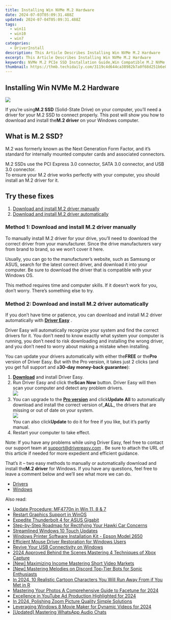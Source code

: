 ```yaml
---
title: Installing Win NVMe M.2 Hardware
date: 2024-07-03T05:09:31.488Z
updated: 2024-07-04T05:09:31.488Z
tags:
  - win11
  - win10
  - win7
categories:
  - DriverInstall
description: This Article Describes Installing Win NVMe M.2 Hardware
excerpt: This Article Describes Installing Win NVMe M.2 Hardware
keywords: NVMe M.2 PCIe SSD Installation Guide,Win Compatible M.2 NVMe SSD Installation Tutorial,M.2 Hardware Installation in PCs,Ultra-Fast NVMe M.2 SSD Installation Steps,M.2 PCIe Interface SSD Installation for Windows 10/11 Users,Easy NVMe M.2 SSD Setup in PCs,M.2 PCIe Solid-State Drive Installation for Gaming
thumbnail: https://thmb.techidaily.com/3119c4d644ca38982b7a0f68d251b6e048a299751591496c468d996da741d28a.jpg
---
```


## Installing Win NVMe M.2 Hardware

![](https://images.drivereasy.com/wp-content/uploads/2018/12/img_5c10a917aa187.png)

 If you’re using**M.2 SSD** (Solid-State Drive) on your computer, you’ll need a driver for your M.2 SSD to connect properly. This post will show you how to download and install the**M.2 driver** on your Windows computer.

## What is M.2 SSD?

 M.2 was formerly known as the Next Generation Form Factor, and it’s standard for internally mounted computer cards and associated connectors.

 M.2 SSDs use the PCI Express 3.0 connector, SATA 3.0 connector, and USB 3.0 connector.  
 To ensure your M.2 drive works perfectly with your computer, you should install an M.2 driver for it.

## Try these fixes

1. [Download and install M.2 driver manually](#M1)
2. [Download and install M.2 driver automatically](#M2)

### Method 1: Download and install M.2 driver manually

 To manually install M.2 driver for your drive, you’ll need to download the correct driver from your manufacturer. Since the drive manufacturers vary from brand to brand, so we won’t cover it here.

 Usually, you can go to the manufacturer’s website, such as Samsung or ASUS, search for the latest correct driver, and download it into your computer. Be sure to download the driver that is compatible with your Windows OS.

 This method requires time and computer skills. If it doesn’t work for you, don’t worry. There’s something else to try.

### Method 2: Download and install M.2 driver automatically

 If you don’t have time or patience, you can download and install M.2 driver automatically with **[Driver Easy](https://tools.techidaily.com/drivereasy/download/)**  .

 Driver Easy will automatically recognize your system and find the correct drivers for it. You don’t need to know exactly what system your computer is running, you don’t need to risk downloading and installing the wrong driver, and you don’t need to worry about making a mistake when installing.

 You can update your drivers automatically with either the**FREE** or the**Pro** version of Driver Easy. But with the Pro version, it takes just 2 clicks (and you get full support and a**30-day money-back guarantee**):

1. **[Download](https://tools.techidaily.com/drivereasy/download/)**  and install Driver Easy.
2. Run Driver Easy and click the**Scan Now** button. Driver Easy will then scan your computer and detect any problem drivers.  
![](https://images.drivereasy.com/wp-content/uploads/2018/12/img_5c10a997de115.jpg)
3. You can upgrade to the [**Pro version**](https://tools.techidaily.com/drivereasy/download/) and click**Update All** to automatically download and install the correct version of_**ALL**_ the drivers that are missing or out of date on your system.  
![](https://images.drivereasy.com/wp-content/uploads/2018/12/img_5c10aa12c40ce.jpg)  
 You can also click**Update** to do it for free if you like, but it’s partly manual.
4. Restart your computer to take effect.

 Note: If you have any problems while using Driver Easy, feel free to contact our support team at [support@drivereasy.com](mailto:support@drivereasy.com) . Be sure to attach the URL of this article if needed for more expedient and efficient guidance.

 That’s it – two easy methods to manually or automatically download and install the**M.2 driver** for Windows. If you have any questions, feel free to leave a comment below and we’ll see what more we can do.

* [Drivers](https://tools.techidaily.com/drivereasy/download/)
* [Windows](https://tools.techidaily.com/drivereasy/download/)

<ins class="adsbygoogle"
     style="display:block"
     data-ad-format="autorelaxed"
     data-ad-client="ca-pub-7571918770474297"
     data-ad-slot="1223367746"></ins>



<ins class="adsbygoogle"
     style="display:block"
     data-ad-client="ca-pub-7571918770474297"
     data-ad-slot="8358498916"
     data-ad-format="auto"
     data-full-width-responsive="true"></ins>

<span class="atpl-alsoreadstyle">Also read:</span>
<div><ul>
<li><a href="https://driver-install.techidaily.com/update-procedure-mf4770n-in-win-11-8-and-7/"><u>Update Procedure: MF4770n in Win 11, 8 & 7</u></a></li>
<li><a href="https://driver-install.techidaily.com/restart-graphics-support-in-winos/"><u>Restart Graphics Support in WinOS</u></a></li>
<li><a href="https://driver-install.techidaily.com/expedite-thunderbolt-4-for-asus-gigabit/"><u>Expedite Thunderbolt 4 for ASUS Gigabit</u></a></li>
<li><a href="https://driver-install.techidaily.com/step-by-step-roadmap-for-rectifying-your-hawki-car-concerns/"><u>Step-by-Step Roadmap for Rectifying Your Hawki Car Concerns</u></a></li>
<li><a href="https://driver-install.techidaily.com/streamlined-windows-10-touch-updates/"><u>Streamlined Windows 10 Touch Updates</u></a></li>
<li><a href="https://driver-install.techidaily.com/windows-printer-software-installation-kit-epson-model-2650/"><u>Windows Printer Software Installation Kit - Epson Model 2650</u></a></li>
<li><a href="https://driver-install.techidaily.com/efficient-mouse-driver-restoration-for-windows-users/"><u>Efficient Mouse Driver Restoration for Windows Users</u></a></li>
<li><a href="https://driver-install.techidaily.com/revive-your-usb-connectivity-on-windows/"><u>Revive Your USB Connectivity on Windows</u></a></li>
<li><a href="https://visual-screen-recording.techidaily.com/2024-approved-behind-the-scenes-mastering-4-techniques-of-xbox-capture/"><u>2024 Approved  Behind the Scenes  Mastering 4 Techniques of Xbox Capture</u></a></li>
<li><a href="https://eaxpv-info.techidaily.com/new-maximizing-income-mastering-short-video-markets/"><u>[New] Maximizing Income  Mastering Short Video Markets</u></a></li>
<li><a href="https://discord-videos.techidaily.com/new-mastering-melodies-on-discord-top-tier-bots-for-sonic-enthusiasts/"><u>[New] Mastering Melodies on Discord  Top-Tier Bots for Sonic Enthusiasts</u></a></li>
<li><a href="https://animation-videos.techidaily.com/in-2024-10-realistic-cartoon-characters-you-will-run-away-from-if-you-met-in-r/"><u>In 2024, 10 Realistic Cartoon Characters You Will Run Away From if You Met in R</u></a></li>
<li><a href="https://extra-guidance.techidaily.com/mastering-your-photos-a-comprehensive-guide-to-facetune-for-2024/"><u>Mastering Your Photos  A Comprehensive Guide to Facetune for 2024</u></a></li>
<li><a href="https://youtube-help.techidaily.com/excellence-in-youtube-ad-production-highlighted-for-2024/"><u>Excellence in YouTube Ad Production Highlighted for 2024</u></a></li>
<li><a href="https://extra-support.techidaily.com/in-2024-polishing-zoom-picture-quality-simple-solutions/"><u>In 2024, Polishing Zoom Picture Quality  Simple Solutions</u></a></li>
<li><a href="https://extra-skills.techidaily.com/leveraging-windows-8-movie-maker-for-dynamic-videos-for-2024/"><u>Leveraging Windows 8 Movie Maker for Dynamic Videos for 2024</u></a></li>
<li><a href="https://extra-guidance.techidaily.com/updated-mastering-whatsapp-audio-chats/"><u>[Updated] Mastering WhatsApp Audio Chats</u></a></li>
</ul></div>
